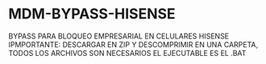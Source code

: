 # MDM-BYPASS-HISENSE
BYPASS PARA BLOQUEO EMPRESARIAL EN CELULARES HISENSE
IPMPORTANTE: DESCARGAR EN ZIP Y DESCOMPRIMIR EN UNA CARPETA, TODOS LOS ARCHIVOS SON NECESARIOS EL EJECUTABLE ES EL .BAT
